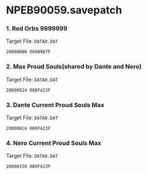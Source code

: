 # NPEB90059.savepatch

### 1. Red Orbs 9999999

Target File: `DATA0.DAT`

```
20000000 0098967F
```

### 2. Max Proud Souls(shared by Dante and Nero)

Target File: `DATA0.DAT`

```
20000024 000F423F
```

### 3. Dante Current Proud Souls Max

Target File: `DATA0.DAT`

```
200000C4 000F423F
```

### 4. Nero Current Proud Souls Max

Target File: `DATA0.DAT`

```
20000158 000F423F
```

